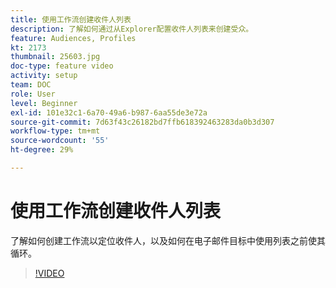 ```yaml
---
title: 使用工作流创建收件人列表
description: 了解如何通过从Explorer配置收件人列表来创建受众。
feature: Audiences, Profiles
kt: 2173
thumbnail: 25603.jpg
doc-type: feature video
activity: setup
team: DOC
role: User
level: Beginner
exl-id: 101e32c1-6a70-49a6-b987-6aa55de3e72a
source-git-commit: 7d63f43c26182bd7ffb618392463283da0b3d307
workflow-type: tm+mt
source-wordcount: '55'
ht-degree: 29%

---
```


# 使用工作流创建收件人列表

了解如何创建工作流以定位收件人，以及如何在电子邮件目标中使用列表之前使其循环。

>[!VIDEO](https://video.tv.adobe.com/v/25603?quality=12)
